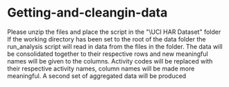 # Getting-and-cleangin-data
Please unzip the files and place the script in the "\UCI HAR Dataset" folder
If the working directory has been set to the root of the data folder the run_analysis script will read in data from the files in the folder.
The data will be consolidated together to their respective rows and new meaningful names will be given to the columns.
Activity codes will be replaced with their respective activity names, column names will be made more meaningful.
A second set of aggregated data will be produced
